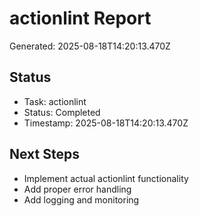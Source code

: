 # actionlint Report

Generated: 2025-08-18T14:20:13.470Z

## Status
- Task: actionlint
- Status: Completed
- Timestamp: 2025-08-18T14:20:13.470Z

## Next Steps
- Implement actual actionlint functionality
- Add proper error handling
- Add logging and monitoring
